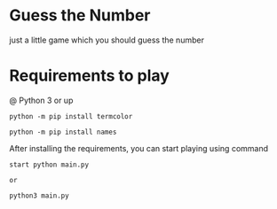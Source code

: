 # Guess the Number

just a little game which you should guess the number

# Requirements to play 

@ Python 3 or up

    python -m pip install termcolor

    python -m pip install names
  

After installing the requirements, you can start playing using command

    start python main.py 
    
    or
    
    python3 main.py
